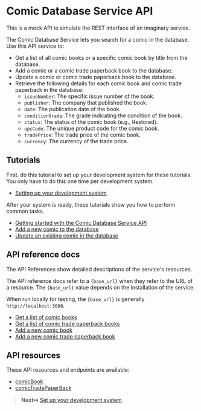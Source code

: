 # Comic Database Service API

This is a mock API to simulate the REST interface of an imaginary service.

The Comic Database Service lets you search for a comic in the database. Use this API service to:
- Get a list of all comic books or a specific comic book by title from the database.
- Add a comic or a comic trade paperback book to the database.
- Update a comic or comic trade paperback book to the database.
- Retrieve the following details for each comic book and comic trade paperback in the database:
    - `issueNumber`: The specific issue number of the book.
    - `publisher`: The company that published the book.
    - `date`: The publication date of the book.
    - `conditionGrade`: The grade indicating the condition of the book.
    - `status`: The status of the comic book (e.g., Restored).
    - `upcCode`: The unique product code for the comic book.
    - `tradePrice`: The trade price of the comic book.
    - `currency`: The currency of the trade price.

## Tutorials

First, do this tutorial to set up your development system for these tutorials. You only have to do this one time per development system.

* [Setting up your development system](https://github.com/KusumaKrish15/Comic-Database-Service/blob/main/docs/tutorials/dev-env.md)

After your system is ready, these tutorials show you how to perform common tasks.
- [Getting started with the Comic Database Service API](https://github.com/KusumaKrish15/Comic-Database-Service/blob/main/docs/tutorials/Getting_started.md)
- [Add a new comic to the database](https://github.com/KusumaKrish15/Comic-Database-Service/blob/main/docs/tutorials/Add_a_new_comic.md)
- [Update an existing comic in the database](https://github.com/KusumaKrish15/Comic-Database-Service/blob/main/docs/tutorials/Update_a_comic.md)

## API reference docs

The API References show detailed descriptions of the service's resources.

The API reference docs refer to a `{base_url}` when they
refer to the URL of a resource. The `{base_url}` value depends
on the installation of the service.

When run locally for testing, the `{base_url}` is
generally `http://localhost:3000`.

- [Get a list of comic books](https://github.com/KusumaKrish15/Comic-Database-Service/blob/main/docs/api/Get-comics.md)
- [Get a list of comic trade paperback books](https://github.com/KusumaKrish15/Comic-Database-Service/blob/main/docs/api/Get-comics-paperback.md)
- [Add a new comic book](https://github.com/KusumaKrish15/Comic-Database-Service/blob/main/docs/api/Post-comic.md)
- [Add a new comic trade paperback book](https://github.com/KusumaKrish15/Comic-Database-Service/blob/main/docs/api/Post-comic-paperback.md)

## API resources

These API resources and endpoints are available:
- [comicBook](https://github.com/KusumaKrish15/Comic-Database-Service/blob/main/docs/api/comicBook.md)
- [comicTradePaperBack](https://github.com/KusumaKrish15/Comic-Database-Service/blob/main/docs/api/comicTradePaperBack.md)

> **Next**⏭️ [Set up your development system](docs/tutorials/comic-database-overview.md)
